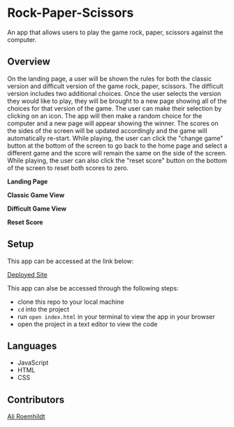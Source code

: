 # Rock-Paper-Scissors

An app that allows users to play the game rock, paper, scissors against the computer. 

## Overview

On the landing page, a user will be shown the rules for both the classic version and difficult version of the game rock, paper, scissors. The difficult version includes two additional choices. Once the user selects the version they would like to play, they will be brought to a new page showing all of the choices for that version of the game. The user can make their selection by clicking on an icon. The app will then make a random choice for the computer and a new page will appear showing the winner. The scores on the sides of the screen will be updated accordingly and the game will automatically re-start. While playing, the user can click the "change game" button at the bottom of the screen to go back to the home page and select a different game and the score will remain the same on the side of the screen. While playing, the user can also click the "reset score" button on the bottom of the screen to reset both scores to zero. 

**Landing Page**

**Classic Game View**

**Difficult Game View**

**Reset Score**

## Setup

This app can be accessed at the link below:

[Deployed Site]()

This app can alse be accessed through the following steps:

- clone this repo to your local machine
- `cd` into the project
- run `open index.html` in your terminal to view the app in your browser
- open the project in a text editor to view the code 

## Languages

- JavaScript
- HTML
- CSS

## Contributors

[Ali Roemhildt](https://github.com/aliroemhildt)
